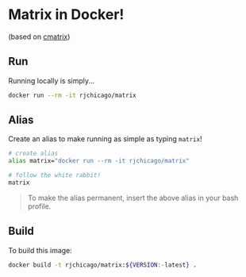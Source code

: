 # Matrix in Docker!

(based on [cmatrix](https://github.com/abishekvashok/cmatrix))

## Run

Running locally is simply...

``` sh
docker run --rm -it rjchicago/matrix
```

## Alias

Create an alias to make running as simple as typing `matrix`!

``` sh
# create alias
alias matrix="docker run --rm -it rjchicago/matrix"
```

``` sh
# follow the white rabbit!
matrix
```

> To make the alias permanent, insert the above alias in your bash profile.

## Build

To build this image:

``` sh
docker build -t rjchicago/matrix:${VERSION:-latest} .
```
